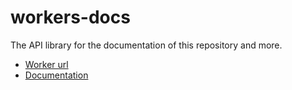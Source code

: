 # workers-docs

The API library for the documentation of this repository and more.

- [Worker url](https://patreon-docs.ghostrider.workers.dev)
- [Documentation](https://patreon-api.pages.dev/apps/api)

